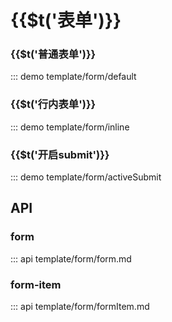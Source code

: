 # {{$t(\'表单\')}}

### {{$t(\'普通表单\')}}

::: demo template/form/default

### {{$t(\'行内表单\')}}

::: demo template/form/inline

### {{$t(\'开启submit\')}}

::: demo template/form/activeSubmit

## API

### form

::: api template/form/form.md

### form-item

::: api template/form/formItem.md
